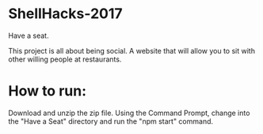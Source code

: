 # ShellHacks-2017

Have a seat.

This project is all about being social. A website that will allow you to sit with other willing people at restaurants.


# How to run:

Download and unzip the zip file.
Using the Command Prompt, change into the "Have a Seat" directory and run the "npm start" command.
